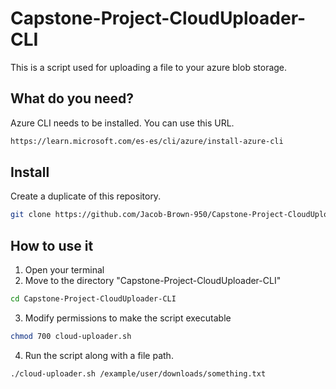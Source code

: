 # Capstone-Project-CloudUploader-CLI
This is a script used for uploading a file to your azure blob storage. 

## What do you need?
Azure CLI needs to be installed. You can use this URL.
```bash
https://learn.microsoft.com/es-es/cli/azure/install-azure-cli
```
## Install
Create a duplicate of this repository. 
```bash
git clone https://github.com/Jacob-Brown-950/Capstone-Project-CloudUploader-CLI
```
## How to use it
1) Open your terminal
2) Move to the directory "Capstone-Project-CloudUploader-CLI"
```bash
cd Capstone-Project-CloudUploader-CLI
```
3) Modify permissions to make the script executable
```bash
chmod 700 cloud-uploader.sh
```
4) Run the script along with a file path.
```bash
./cloud-uploader.sh /example/user/downloads/something.txt
```

